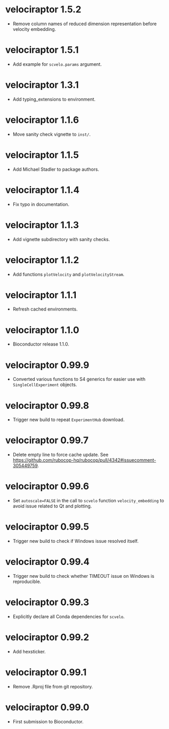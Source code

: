 # velociraptor 1.5.2

* Remove column names of reduced dimension representation before velocity embedding.

# velociraptor 1.5.1

* Add example for `scvelo.params` argument.

# velociraptor 1.3.1

* Add typing_extensions to environment.

# velociraptor 1.1.6

* Move sanity check vignette to `inst/`.

# velociraptor 1.1.5

* Add Michael Stadler to package authors.

# velociraptor 1.1.4

* Fix typo in documentation.

# velociraptor 1.1.3

* Add vignette subdirectory with sanity checks.

# velociraptor 1.1.2

* Add functions `plotVelocity` and `plotVelocityStream`.

# velociraptor 1.1.1

* Refresh cached environments.

# velociraptor 1.1.0

* Bioconductor release 1.1.0.

# velociraptor 0.99.9

* Converted various functions to S4 generics for easier use with `SingleCellExperiment` objects.

# velociraptor 0.99.8

* Trigger new build to repeat `ExperimentHub` download.

# velociraptor 0.99.7

* Delete empty line to force cache update. See <https://github.com/rubocop-hq/rubocop/pull/4342#issuecomment-305449759>.

# velociraptor 0.99.6

* Set `autoscale=FALSE` in the call to `scvelo` function `velocity_embedding` to avoid issue related to Qt and plotting.

# velociraptor 0.99.5

* Trigger new build to check if Windows issue resolved itself.

# velociraptor 0.99.4

* Trigger new build to check whether TIMEOUT issue on Windows is reproducible.

# velociraptor 0.99.3

* Explicitly declare all Conda dependencies for `scvelo`.

# velociraptor 0.99.2

* Add hexsticker.

# velociraptor 0.99.1

* Remove .Rproj file from git repository.

# velociraptor 0.99.0

* First submission to Bioconductor.
